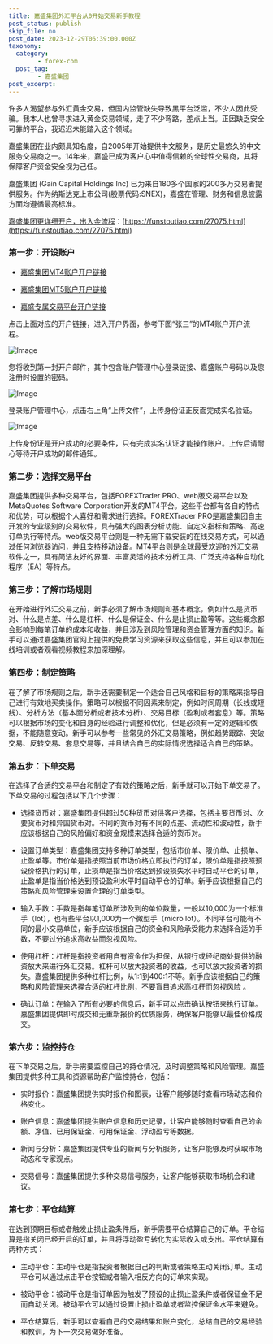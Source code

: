 ```yaml
---
title: 嘉盛集团外汇平台从0开始交易新手教程
post_status: publish
skip_file: no
post_date: 2023-12-29T06:39:00.000Z
taxonomy:
  category:
        - forex-com
  post_tag:
        - 嘉盛集团
post_excerpt: 
---
```

许多人渴望参与外汇黄金交易，但国内监管缺失导致黑平台泛滥，不少人因此受骗。我本人也曾寻求进入黄金交易领域，走了不少弯路，差点上当。正因缺乏安全可靠的平台，我迟迟未能踏入这个领域。

嘉盛集团在业内颇具知名度，自2005年开始提供中文服务，是历史最悠久的中文服务交易商之一。14年来，嘉盛已成为客户心中值得信赖的全球性交易商，其将保障客户资金安全视为己任。

嘉盛集团 (Gain Capital Holdings Inc) 已为来自180多个国家的200多万交易者提供服务。作为纳斯达克上市公司(股票代码:SNEX)，嘉盛在管理、财务和信息披露方面均遵循最高标准。

[嘉盛集团更详细开户，出入金流程](https://funstoutiao.com/27075.html)：[https://funstoutiao.com/27075.html](https://funstoutiao.com/27075.html)

### 第一步：开设账户

* [嘉盛集团MT4账户开户链接](https://s.ssgg.net/jsmt4)

* [嘉盛集团MT5账户开户链接](https://s.ssgg.net/jsmt5)

* [嘉盛专属交易平台开户链接](https://s.ssgg.net/js)

点击上面对应的开户链接，进入开户界面，参考下图“张三”的MT4账户开户流程。

![Image](https://prod-files-secure.s3.us-west-2.amazonaws.com/39ed1227-6d7d-4570-be36-9ccd4a2c4241/7a167aea-686b-400d-af59-4e18eb607a40/640.png?X-Amz-Algorithm=AWS4-HMAC-SHA256&X-Amz-Content-Sha256=UNSIGNED-PAYLOAD&X-Amz-Credential=ASIAZI2LB466VFOW7SGC%2F20250808%2Fus-west-2%2Fs3%2Faws4_request&X-Amz-Date=20250808T101314Z&X-Amz-Expires=3600&X-Amz-Security-Token=IQoJb3JpZ2luX2VjEGkaCXVzLXdlc3QtMiJIMEYCIQDEoT6MCiXniqS%2F6R%2F2xZTKica7sAfG8MvHKPOWuSqCMQIhAIKDorTnybpXk4Hh9kwutThjyrtFhtBaH4aiKdQNUD6vKogECKL%2F%2F%2F%2F%2F%2F%2F%2F%2F%2FwEQABoMNjM3NDIzMTgzODA1Igx7B7wkjHJ2SbiFGnUq3AOGVbX3n4h2oiw3o3MINN%2FJKlN7yC8xCR0cNvE8YilIQC%2BIsrHg%2FIZX2B5osTJRLlfzTfIl8f7ORUExeN1qkKutndqR5%2BVOJIaFFoZ6nAHRUc%2FRApLR4yTLm%2B6eceQWLMga%2Fz%2Bqg7xnzV5SrjKXEJlIdWAZggUlCy7j0U6%2FgLOMqcpI224zz7Fus0rODBuNRrNuBke2vAxRjWBJBebcke1GfzrykEa%2FAoeYvyKTKoWF2FqkHAvdPFK9fSTSOZX%2Fo%2F97yVxRt%2F0t1y8fiPNq54YgaRNCtAgHThoorenZbKJ9E%2BiOzkmR8n1Qz8IL2vOimWF0Bphk7lkKQ86rK2P7XQWX01FyO%2F93fDqrJWzhiOVlFQ5w0gWbJiTslK35Xgk6bv6xH5mTioNZmuxTFCJgBV54wsZYoGSub6TNdKNCdYGAC9PbxpQJLyaqWItNl4wJdEO6KA4oUWs5gk7Zh0U1tB5XMRckPkoXYOQPcaGBZenyDm7ETnxdOiovvyQjMY633Ndusq0adgqDumWU4RcWIlgeDYfVjLImqVuqRiYtROP%2FAIdRVGaggYYAGE8K6POEYcFYaSc4sGOeyq5CSQvLnJXw%2FhI1h5JJamYDsP5S%2BPu9V3%2BUjmZcOKxTTFg1DjCK99bEBjqkAdDe2kRMjXleo43JuhJTF5iQHQeIcSoUF5EeyqwXla4is%2Bokjks1vz7Wa7Dog4E%2FVz69Eg8FuUg79%2F0I1GKFGjHT0NUE5CW6hSj1P9lMlOuGOGsM7nntVhkrvjsapBkm52Bk9q43WrdnWVSikrJ%2BqTB3QViPBKwXIE3u9%2BGxNo1KsQ%2Fzv8M1h79odQKNndEGWYAvKvlWy6NUvvk7pAD5ECF7%2Fpx%2B&X-Amz-Signature=712ad806a9b28e9df87c4a10b0f19d72b69c6751cfc7594cda6537aa4e873bfe&X-Amz-SignedHeaders=host&x-amz-checksum-mode=ENABLED&x-id=GetObject)

您将收到第一封开户邮件，其中包含账户管理中心登录链接、嘉盛账户号码以及您注册时设置的密码。

![Image](https://prod-files-secure.s3.us-west-2.amazonaws.com/39ed1227-6d7d-4570-be36-9ccd4a2c4241/eaa1c6b3-2877-4284-a0e1-530e222c27fb/image.png?X-Amz-Algorithm=AWS4-HMAC-SHA256&X-Amz-Content-Sha256=UNSIGNED-PAYLOAD&X-Amz-Credential=ASIAZI2LB466VFOW7SGC%2F20250808%2Fus-west-2%2Fs3%2Faws4_request&X-Amz-Date=20250808T101314Z&X-Amz-Expires=3600&X-Amz-Security-Token=IQoJb3JpZ2luX2VjEGkaCXVzLXdlc3QtMiJIMEYCIQDEoT6MCiXniqS%2F6R%2F2xZTKica7sAfG8MvHKPOWuSqCMQIhAIKDorTnybpXk4Hh9kwutThjyrtFhtBaH4aiKdQNUD6vKogECKL%2F%2F%2F%2F%2F%2F%2F%2F%2F%2FwEQABoMNjM3NDIzMTgzODA1Igx7B7wkjHJ2SbiFGnUq3AOGVbX3n4h2oiw3o3MINN%2FJKlN7yC8xCR0cNvE8YilIQC%2BIsrHg%2FIZX2B5osTJRLlfzTfIl8f7ORUExeN1qkKutndqR5%2BVOJIaFFoZ6nAHRUc%2FRApLR4yTLm%2B6eceQWLMga%2Fz%2Bqg7xnzV5SrjKXEJlIdWAZggUlCy7j0U6%2FgLOMqcpI224zz7Fus0rODBuNRrNuBke2vAxRjWBJBebcke1GfzrykEa%2FAoeYvyKTKoWF2FqkHAvdPFK9fSTSOZX%2Fo%2F97yVxRt%2F0t1y8fiPNq54YgaRNCtAgHThoorenZbKJ9E%2BiOzkmR8n1Qz8IL2vOimWF0Bphk7lkKQ86rK2P7XQWX01FyO%2F93fDqrJWzhiOVlFQ5w0gWbJiTslK35Xgk6bv6xH5mTioNZmuxTFCJgBV54wsZYoGSub6TNdKNCdYGAC9PbxpQJLyaqWItNl4wJdEO6KA4oUWs5gk7Zh0U1tB5XMRckPkoXYOQPcaGBZenyDm7ETnxdOiovvyQjMY633Ndusq0adgqDumWU4RcWIlgeDYfVjLImqVuqRiYtROP%2FAIdRVGaggYYAGE8K6POEYcFYaSc4sGOeyq5CSQvLnJXw%2FhI1h5JJamYDsP5S%2BPu9V3%2BUjmZcOKxTTFg1DjCK99bEBjqkAdDe2kRMjXleo43JuhJTF5iQHQeIcSoUF5EeyqwXla4is%2Bokjks1vz7Wa7Dog4E%2FVz69Eg8FuUg79%2F0I1GKFGjHT0NUE5CW6hSj1P9lMlOuGOGsM7nntVhkrvjsapBkm52Bk9q43WrdnWVSikrJ%2BqTB3QViPBKwXIE3u9%2BGxNo1KsQ%2Fzv8M1h79odQKNndEGWYAvKvlWy6NUvvk7pAD5ECF7%2Fpx%2B&X-Amz-Signature=6bb6a6575cbf887f3ac7885e03f6977d606d8fa6ca7d18bb44577aaff6264cfd&X-Amz-SignedHeaders=host&x-amz-checksum-mode=ENABLED&x-id=GetObject)

登录账户管理中心，点击右上角“上传文件”，上传身份证正反面完成实名验证。

![Image](https://prod-files-secure.s3.us-west-2.amazonaws.com/39ed1227-6d7d-4570-be36-9ccd4a2c4241/54090639-09fc-46b4-a135-e0289f707147/image.png?X-Amz-Algorithm=AWS4-HMAC-SHA256&X-Amz-Content-Sha256=UNSIGNED-PAYLOAD&X-Amz-Credential=ASIAZI2LB466VFOW7SGC%2F20250808%2Fus-west-2%2Fs3%2Faws4_request&X-Amz-Date=20250808T101314Z&X-Amz-Expires=3600&X-Amz-Security-Token=IQoJb3JpZ2luX2VjEGkaCXVzLXdlc3QtMiJIMEYCIQDEoT6MCiXniqS%2F6R%2F2xZTKica7sAfG8MvHKPOWuSqCMQIhAIKDorTnybpXk4Hh9kwutThjyrtFhtBaH4aiKdQNUD6vKogECKL%2F%2F%2F%2F%2F%2F%2F%2F%2F%2FwEQABoMNjM3NDIzMTgzODA1Igx7B7wkjHJ2SbiFGnUq3AOGVbX3n4h2oiw3o3MINN%2FJKlN7yC8xCR0cNvE8YilIQC%2BIsrHg%2FIZX2B5osTJRLlfzTfIl8f7ORUExeN1qkKutndqR5%2BVOJIaFFoZ6nAHRUc%2FRApLR4yTLm%2B6eceQWLMga%2Fz%2Bqg7xnzV5SrjKXEJlIdWAZggUlCy7j0U6%2FgLOMqcpI224zz7Fus0rODBuNRrNuBke2vAxRjWBJBebcke1GfzrykEa%2FAoeYvyKTKoWF2FqkHAvdPFK9fSTSOZX%2Fo%2F97yVxRt%2F0t1y8fiPNq54YgaRNCtAgHThoorenZbKJ9E%2BiOzkmR8n1Qz8IL2vOimWF0Bphk7lkKQ86rK2P7XQWX01FyO%2F93fDqrJWzhiOVlFQ5w0gWbJiTslK35Xgk6bv6xH5mTioNZmuxTFCJgBV54wsZYoGSub6TNdKNCdYGAC9PbxpQJLyaqWItNl4wJdEO6KA4oUWs5gk7Zh0U1tB5XMRckPkoXYOQPcaGBZenyDm7ETnxdOiovvyQjMY633Ndusq0adgqDumWU4RcWIlgeDYfVjLImqVuqRiYtROP%2FAIdRVGaggYYAGE8K6POEYcFYaSc4sGOeyq5CSQvLnJXw%2FhI1h5JJamYDsP5S%2BPu9V3%2BUjmZcOKxTTFg1DjCK99bEBjqkAdDe2kRMjXleo43JuhJTF5iQHQeIcSoUF5EeyqwXla4is%2Bokjks1vz7Wa7Dog4E%2FVz69Eg8FuUg79%2F0I1GKFGjHT0NUE5CW6hSj1P9lMlOuGOGsM7nntVhkrvjsapBkm52Bk9q43WrdnWVSikrJ%2BqTB3QViPBKwXIE3u9%2BGxNo1KsQ%2Fzv8M1h79odQKNndEGWYAvKvlWy6NUvvk7pAD5ECF7%2Fpx%2B&X-Amz-Signature=8d0db418ea148c55ee09da8c8fd4114f86765f2819992c140fa448eb4ab2829b&X-Amz-SignedHeaders=host&x-amz-checksum-mode=ENABLED&x-id=GetObject)

上传身份证是开户成功的必要条件，只有完成实名认证才能操作账户。上传后请耐心等待开户成功的邮件通知。

### 第二步：选择交易平台

嘉盛集团提供多种交易平台，包括FOREXTrader PRO、web版交易平台以及MetaQuotes Software Corporation开发的MT4平台。这些平台都有各自的特点和优势，可以根据个人喜好和需求进行选择。FOREXTrader PRO是嘉盛集团自主开发的专业级别的交易软件，具有强大的图表分析功能、自定义指标和策略、高速订单执行等特点。web版交易平台则是一种无需下载安装的在线交易方式，可以通过任何浏览器访问，并且支持移动设备。MT4平台则是全球最受欢迎的外汇交易软件之一，具有简洁友好的界面、丰富灵活的技术分析工具、广泛支持各种自动化程序（EA）等特点。

### 第三步：了解市场规则

在开始进行外汇交易之前，新手必须了解市场规则和基本概念，例如什么是货币对、什么是点差、什么是杠杆、什么是保证金、什么是止损止盈等等。这些概念都会影响到每笔订单的成本和收益，并且涉及到风险管理和资金管理方面的知识。新手可以通过嘉盛集团官网上提供的免费学习资源来获取这些信息，并且可以参加在线培训或者观看视频教程来加深理解。

### 第四步：制定策略

在了解了市场规则之后，新手还需要制定一个适合自己风格和目标的策略来指导自己进行有效地买卖操作。策略可以根据不同因素来制定，例如时间周期（长线或短线）、分析方法（基本面分析或者技术分析）、交易目标（盈利或者套息）等。策略可以根据市场的变化和自身的经验进行调整和优化，但是必须有一定的逻辑和依据，不能随意变动。新手可以参考一些常见的外汇交易策略，例如趋势跟踪、突破交易、反转交易、套息交易等，并且结合自己的实际情况选择适合自己的策略。

### 第五步：下单交易

在选择了合适的交易平台和制定了有效的策略之后，新手就可以开始下单交易了。下单交易的过程包括以下几个步骤：

* 选择货币对：嘉盛集团提供超过50种货币对供客户选择，包括主要货币对、次要货币对和异国货币对。不同的货币对有不同的点差、流动性和波动性，新手应该根据自己的风险偏好和资金规模来选择合适的货币对。

* 设置订单类型：嘉盛集团支持多种订单类型，包括市价单、限价单、止损单、止盈单等。市价单是指按照当前市场价格立即执行的订单，限价单是指按照预设价格执行的订单，止损单是指当价格达到预设损失水平时自动平仓的订单，止盈单是指当价格达到预设盈利水平时自动平仓的订单。新手应该根据自己的策略和风险管理来设置合理的订单类型。

* 输入手数：手数是指每笔订单所涉及到的单位数量，一般以10,000为一个标准手（lot），也有些平台以1,000为一个微型手（micro lot）。不同平台可能有不同的最小交易单位，新手应该根据自己的资金和风险承受能力来选择合适的手数，不要过分追求高收益而忽视风险。

* 使用杠杆：杠杆是指投资者用自有资金作为担保，从银行或经纪商处提供的融资放大来进行外汇交易。杠杆可以放大投资者的收益，也可以放大投资者的损失。嘉盛集团提供多种杠杆比例，从1:1到400:1不等。新手应该根据自己的策略和风险管理来选择合适的杠杆比例，不要盲目追求高杠杆而忽视风险 。

* 确认订单：在输入了所有必要的信息后，新手可以点击确认按钮来执行订单。嘉盛集团提供即时成交和无重新报价的优质服务，确保客户能够以最佳价格成交。

### 第六步：监控持仓

在下单交易之后，新手需要监控自己的持仓情况，及时调整策略和风险管理。嘉盛集团提供多种工具和资源帮助客户监控持仓，包括：

* 实时报价：嘉盛集团提供实时报价和图表，让客户能够随时查看市场动态和价格变化。

* 账户信息：嘉盛集团提供账户信息和历史记录，让客户能够随时查看自己的余额、净值、已用保证金、可用保证金、浮动盈亏等数据。

* 新闻与分析：嘉盛集团提供专业的新闻与分析服务，让客户能够及时获取市场动态和专家观点。

* 交易信号：嘉盛集团提供多种交易信号服务，让客户能够获取市场机会和建议。

### 第七步：平仓结算

在达到预期目标或者触发止损止盈条件后，新手需要平仓结算自己的订单。平仓结算是指关闭已经开启的订单，并且将浮动盈亏转化为实际收入或支出。平仓结算有两种方式：

* 主动平仓：主动平仓是指投资者根据自己的判断或者策略主动关闭订单。主动平仓可以通过点击平仓按钮或者输入相反方向的订单来实现。

* 被动平仓：被动平仓是指订单因为触发了预设的止损止盈条件或者保证金不足而自动关闭。被动平仓可以通过设置止损止盈单或者监控保证金水平来避免。

* 平仓结算后，新手可以查看自己的交易结果和账户变化，总结自己的交易经验和教训，为下一次交易做好准备。